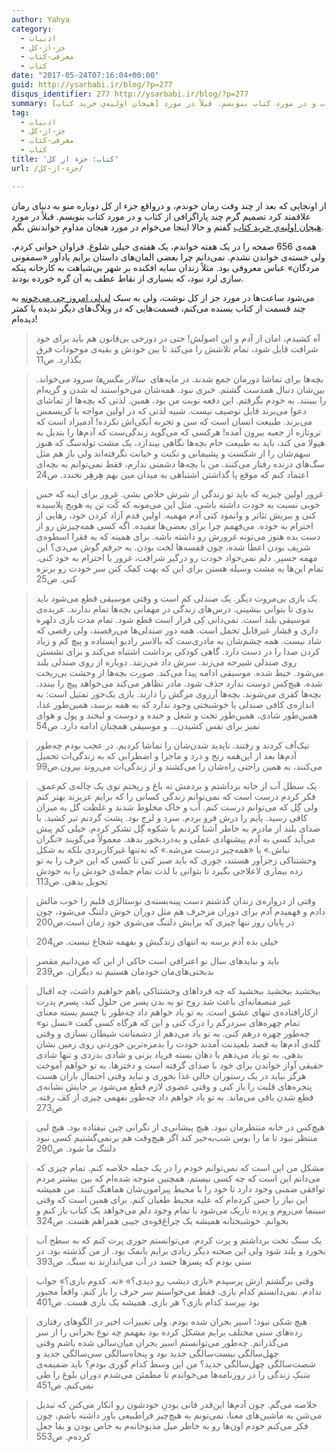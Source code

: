 ```yaml
---
author: Yahya
category:
  - ادبیات
  - جز-از-کل
  - معرفی-کتاب
  - کتاب
date: "2017-05-24T07:16:04+00:00"
guid: http://ysarbabi.ir/blog/?p=277
disqus_identifier: 277 http://ysarbabi.ir/blog/?p=277
summary: از اونجایی که بعد از چند وقت رمان خوندم، و در‌واقع جزء از کل دوباره منو به دنیای رمان علاقمند کرد تصمیم گرم چند پاراگرافی از کتاب و در مورد کتاب بنویسم. قبلاً در مورد [هیجان اولیه‌ي خرید کتاب](http://ysarbabi.ir/blog/2017/05/a-story-of-tehran-and-paradise/) گفتم و حالا اینجا می‌خوام در مورد هیجان مداومِ خواندنش بگم.
tag:
  - ادبیات
  - جز-از-کل
  - معرفی-کتاب
  - کتاب
title: 'کتاب: جزء از کل'
url: /جزء-از-کل/

---
```

از اونجایی که بعد از چند وقت رمان خوندم، و در‌واقع جزء از کل دوباره منو به دنیای رمان علاقمند کرد تصمیم گرم چند پاراگرافی از کتاب و در مورد کتاب بنویسم. قبلاً در مورد [هیجان اولیه‌ي خرید کتاب](http://ysarbabi.ir/blog/2017/05/a-story-of-tehran-and-paradise/) گفتم و حالا اینجا می‌خوام در مورد هیجان مداومِ خواندنش بگم.

همه‌ی 656 صفحه را در یک هفته خواندم، یک هفته‌ی خیلی شلوغ. فراوان خوانی کردم، ولی خسته‌ی خواندن نشدم. نمی‌دانم چرا بعضی المان‌های داستان برایم یاد‌آور «سمفونی مردگان» عباس معروفی بود. مثلاً زندان سایه افکنده بر شهر بی‌شباهت به کارخانه پنکه سازی لرد نبود، که بسیاری از نقاط عطف به آن گره خورده بودند.

می‌شود ساعت‌ها در مورد جز از کل نوشت، ولی به سبک [لی‌لی امروز چی می‌خونه](http://whatlilireadstoday.persianblog.ir/) به چند قسمت از کتاب بسنده می‌‌کنم، قسمت‌هایی که در وبلاگ‌های دیگر ندیده یا کمتر دیده‌ام!

> آه کشیدم، امان از آدم و این اصولش! حتی در دوزخی بی‌قانون هم باید برای خود شرافت قایل شود، تمام تلاشش را می‌کند تا بین خودش و بقیه‌ی موجودات فرق بگذارد. ص11

> بچه‌ها برای تماشا دورمان جمع شدند. در مایه‌های  _سالار مگس‌ها_ سرود می‌خواند. بین‌شان دنبال همدست گشتم. خبری نبود. همه‌شان می‌خواستند له شدن و گریه‌ام را ببینند. به خودم نگرفتم. این دفعه نوبت من بود، همین. لذتی که بچه‌ها از تماشای دعوا می‌برند قابل توصیف نیست. شبیه لذتی که در اولین مواجه با کریسمس می‌برند. طبیعت انسان است که سن و تجربه آبکی‌اش نکرده! آدمیزاد است که تروتازه از جعبه بیرون آمده! هرکسی که می‌گوید زندگی‌ست که آدم‌ها را بتدیل به هیولا می کند، باید به طبیعت خام بچه‌ها نگاهی بیندازد، یک مشت توله‌سگ که هنوز سهم‌شان را از شکست و پشیمانی و نکبت و خیانت نگرفته‌اند ولی باز هم مثل سگ‌های درنده رفتار می‌کنند. من با بچه‌ها دشمنی ندارم، فقط نمی‌توانم به بچه‌ای اعتماد کنم که موقع پا گذاشتن اشتباهی به میدان مین بهم هِرهِر نخندد. ص24

> غرور اولین چیزیه که باید تو زندگی از شرش خلاص بشی. غرور برای اینه که حس خوبی نسبت به خودت داشته باشی. مثل این می‌مونه که کُت تن یه هویج پلاسیده کنی و ببریش تئاتر و وانمود کنی آدم مهمیه. اولین قدمِ آزاد کردن خود، رهایی از احترام به خوده. می‌فهمم چرا برای بعضی‌ها مفیده. اگه کسی همه‌چیزش رو از دست بده هنوز می‌تونه غرورش رو داشته باشه. برای همینه که به فقرا اسطوه‌ی شریف بودن اعطا شده، چون قفسه‌ها لخت بودن. به حرفم گوش می‌دی؟ این مهمه جسپر. دلم نمی‌خواد خودت رو درگیر شرافت، غرور یا احترام به خود کنی. تمام این‌ها یه مشت وسیله هستن برای این که بهت کمک کنن سر خودت رو برنزه کنی. ص25

> یک بازی بی‌مروت دیگر. یک صندلی کم است و وقتی موسیقی قطع می‌شود باید بدوی تا بتوانی بنشینی. درس‌‌های زندگی در مهمانی بچه‌ها تمام ندارند. عربده‌ی موسیقی بلند است. نمی‌دانی کِی قرار است قطع شود. تمام مدت بازی دلهره داری و فشار غیرقابل تحمل است. همه دور صندلی‌ها می‌رقصند، ولی رقصی که شاد نیست. همه چشم‌شان به مادری‌ست که بالاسر رادیو ایستاده و پیچ کم و زیاد کردن صدا را در دست دارد. گاهی کودکی برداشت اشتباه می‌کند و برای نشستن روی صندلی شیرجه می‌زند. سرش داد می‌زنند. دوباره از روی صندلی بلند می‌شود. خیط شده. موسیقی ادامه پیدا می‌کند. صورت بچه‌ها از وحشت بی‌ریخت شده. هیچ‌کس دوست ندارد حذف شود. مادر تظاهر می‌کند می‌خواهد پیچ را ببندد. بچه‌ها کفری می‌شوند. بچه‌ها آرزوی مرگش را دارند. بازی یک‌جور تمثیل است: به اندازه‌ی کافی صندلی یا خوشبختی وجود ندارد که به همه برسد، همین‌طور غذا، همین‌طور شادی، همین‌طور تخت و شغل و خنده و دوست و لبخند و پول و هوای تمیز برای نفس کشیدن… و موسیقی همچنان ادامه دارد. ص54

> تیک‌آف کردند و رفتند. ناپدید شدن‌شان را تماشا کردیم. در عجب بودم چه‌طور آدم‌‌ها بعد از این‌همه رنج و درد و ماجرا و اضطرابی که به زندگی‌ات تحمیل می‌کنند، به همین راحتی راه‌شان را می‌کشند و از زندگی‌ات می‌روند بیرون.ص99

> یک سطل آب از خانه برداشتم و بردمش ته باغ و ریختم توی یک چاله‌ی کم‌عمق. فکر کردم درست است که نمی‌توانم زندگی کسانی را که برایم عزیزند بهتر کنم ولی گِل که می‌توانم درست کنم. آب و خاک مخلوط شدند و غلظت گل به میزان کافی رسید. پایم را درش فرو بردم. سرد و لزج بود. پشت گردنم تیر کشید. با صدای بلند از مادرم به خاطر آشنا کردنم با شکوه گِل تشکر کردم. خیلی کم پیش می‌آید کسی به آدم پیشنهادی عملی و به‌دردبخور بدهد. معمولاً می‌گویند «نگران نباش.» یا «همه‌چیز درست می‌شه.» که نه‌تنها غیرکاربردی بلکه به شکل وحشتناکی زجر‌آور هستند، جوری که باید صبر کنی تا کسی که این حرف را به تو زده بیماری لاعلاجی بگیرد تا بتوانی با لذت تمام جمله‌ی خودش را به خودش تحویل بدهی. ص113

> وقتی از دروازه‌ی زندان گذشتم دست پینه‌بسته‌ی نوستالژی قلبم را خوب مالش دادم و فهمیدم آدم برای دوران مزخرف هم مثل دوران خوش دلتنگ می‌شود، چون در پایان روز تنها چیزی که برایش دلتنگ می‌شوی خودِ زمان است.ص200

> خیلی بده آدم برسه به انتهای زندگیش و بفهمه شجاع نیست. ص204

> باید و نبایدهای سال نو اعترافی است حاکی از این که می‌دانیم مقصر بدبختی‌های‌مان خودمان هستیم نه دیگران. ص239

> ببخشید ببخشید ببخشید که چه فرداهای وحشتناکی باهم خواهیم داشت، چه اقبال غیر منصفانه‌ای باعث شد روح تو به بدن پسر من حلول کند، پسرم پدرت ازکارافتاده‌ی تنهای عشق است. به تو یاد خواهم داد چه‌طور با چسم بسته معنای تمام چهره‌های سردرگم را درک کنی و این که هرگاه کسی گفت «نسل تو» چه‌طور چهره درهم کنی. به تو یاد می‌دهم از دشمنانت شیطان نسازی و وقتی گله‌ی آدم‌ها به قصد بلعیدنت آمدند خودت را بدمزه‌ترین خوردنی روی زمین نشان بدهی. به تو یاد می‌دهم با دهان بسته فریاد بزنی و شادی بدزدی و تنها شادی حقیقی آواز خواندن برای خود با صدای گرفته است و دخترها. به تو خواهم آموخت هرگز نباید در یک رستوران خالی غذا بخوری و نباید وقتی احتمال باران هست پنجره‌های قلبت را باز کنی و وقتی عضوی لازم قطع می‌شود بر جایش نشانه‌ی قطع شدن باقی می‌ماند. به تو یاد خواهم داد چه‌طور بفهمی چیزی از کف رفته. ص273

> هیچ‌کس در خانه منتظرمان نبود. هیچ پیشانی‌ی از نگرانی چین نیفتاده بود. هیچ لبی منتظر نبود تا ما را بوس شب‌به‌خیر کند اگر هیچ‌وقت هم برنمی‌گشتیم کسی نبود دلتنگ ما شود. ص290

> مشکل من این است که نمی‌توانم خودم را در یک جمله خلاصه کنم. تمام چیزی که می‌دانم این است که چه کسی نیستم. همچنین متوجه شده‌ام که بین بیشتر مردم توافقی ضمنی وجود دارد تا خود را با محیط پیرامون‌شان هماهنگ کنند. من همیشه این نیاز را حس کرده‌ام که علیه محیط طغیان کنم. برای همین است که وقتی سینما می‌روم و پرده تاریک می‌شود با تمام وجود دلم می‌خواهد یک کتاب باز کنم و بخوانم. خوشبختانه همیشه یک چراغ‌قوه‌ی جیبی همراهم هست. ص324

> یک سنگ تخت برداشتم و پرت کردم. می‌توانستم جوری پرت کنم که به سطح آب بخورد و بلند شود ولی این صحنه دیگر زیادی برایم بانمک بود. از من گذشته بود. در سنی بودم که پسرها جسد در آب می‌اندازند نه سنگ. ص393

> وقتی برگشتم ازش پرسیدم «بازی دیشب رو دیدی؟»
> «نه. کدوم بازی؟»
> جواب ندادم. نمی‌دانستم کدام بازی. فقط می‌خواستم سر حرف را باز کنم. واقعاً مجبور بود بپرسد کدام بازی؟ هر بازی. همیشه یک بازی هست. ص401

> هیچ شکی نبود؛ اسیر بحران شده بودم. ولی تغییرات اخیر در الگوهای رفتاری رده‌های سنی مختلف برایم مشکل کرده بود بفهمم چه نوع بحرانی را از سر می‌گذرانم. چه‌طور می‌توانستم اسیر بحران میان‌سالی شده باشم وقتی چهل‌سالگی بیست‌سالگی جدید بود و پنجاه‌سالگی سی‌سالگی جدید و شصت‌سالگی چهل‌سالگی جدید؟ من این وسط کدام گوری بودم؟ باید ضمیمه‌ی سَبکِ زندگی را در روزنامه‌ها می‌خواندم تا مطمئن می‌شدم دوران بلوغ را طی نمی‌کنم. ص451

> خلاصه می‌گم. چون آدم‌ها این‌قدر فانی بودنِ خودشون رو انکار می‌کنن که تبدیل می‌شن به ماشین‌های معنا، نمی‌تونم به هیچ‌چیز فراطبیعی باور داشته باشم، چون فکر می‌کنم خودم اون‌ها رو به خاطر میل مذبوحانه‌م به خاص بودن و بقا جعل کرده‌م. ص553
